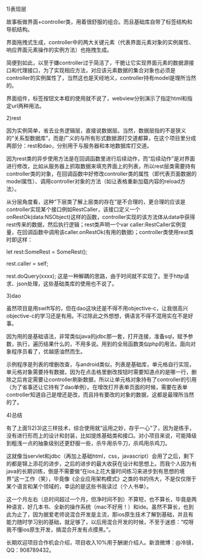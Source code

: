1)表现层

故事板做界面+controller类，用着很舒服的组合。而且基础库自带了标签结构和导航结构。

界面拖拽式生成，controller中的两大关键元素（代表界面元素对象的实例属性、响应界面元素操作的实例方法）也拖拽生成。

简便到如此，以至于嫌controller过于简洁了，干脆让它实现界面元素的数据源接口和代理接口，为了实现相应方法，对应该元素数据的集合对象也必须是controller的实例属性了，当然这也是天经地义，controller持有model是理所当然的。

界面组件，标签按钮文本框的使用就不说了，webview分别演示了指定html和指定url两种用法。

2)rest

因为实例简单，省去业务逻辑层，直接说数据层。当然，数据层指的不是狭义的“关系型数据库”，而是广义的与所有形式数据源打交道都算，在这个项目里分成两部分：rest和dao，分别用于与服务器和本地数据库打交道。

因为rest类的异步使用方法是在回调函数里进行后续动作，而“后续动作”是对界面进行修改，比如从服务器上抓取数据来填充界面上的列表，所以rest层类需要持有controller类的对象，在回调函数中好修改controller类的属性（即代表页面数据的model属性）、调用controller对象的方法（如让表格重新加载内容的reload方法）。

从分层角度看，这种“下层类了解上层类的存在”是不合理的，更合理的应该是controller实现某个接口例如RestCaller，该接口定义一个onRestOk(data:NSObject)这样的函数，controller实现的该方法体从data中获得rest传来的数据，然后执行逻辑；rest类声明一个var caller:RestCaller实例变量，在回调函数中调用该caller.onRestOk(有用的数据)；controller类使用rest类时即这样：

let rest:SomeRest = SomeRest();

rest.caller = self;

rest.doQuery(xxxx);
这是一种解耦的思路，由于时间就不实现了。至于http请求、json处理，这些基础类库的使用也不说了。

3)dao

虽然项目是用swift写的，但在dao这块还是不得不用objective-c，让我很高兴objective-c的学习还是有用。不过除此之外想想，俩语言不得不混用实在不是好事。

因为用的是基础语法，非常类似java的jdbc那一套，打开连接，准备sql，赋予参数，执行，遍历结果什么的，不用多说。用到的全局函数类似php的用法，面向对象程序员看了，优越感油然而生。

示例程序是列表的增删改查，与android类似，列表是基础库，单元格自行实现，单元格对象需要持有数据，因为在点击格里删改按钮时需要知道点的是哪一行，删除之后肯定需要让controller刷新数据，所以让单元格对象持有了controller的引用（为了省事还让它持有了dao单例）。在增改打开表单页面的时候，需要在表单controller知道自己是增还是改，而且持有要改的对象的数据，这都是最理所当然的了。

4)总结

有了上面1)2)3)这三样技术，综合使用就“运用之妙，存乎一心”了，因为是练手，没有进行形而上的设计和封装，比如提炼基础类和接口。对小项目来说，可能降级到粗浅一点的抽象级别还更舒服一些，杀牛用杀牛刀，杀鸡用杀鸡刀。

这就像当servlet和jdbc（再加上基础html，css，javascript）会用了之后，剩下的都是锦上添花的进步，之后的进步的最大收获在设计和思想上。而我个人因为有java的长期训练，倒是不需要做“在ios上花大量时间练习来进步到有思想的境界”这一工作（笑），毕竟像《企业应用架构模式》之类的书的伟大，不是仅仅限于某个语言和某个领域的，幸运的是这些书我读过（个人书单）。

这一个月左右（总时间超过一个月，但净时间不到）不算短，也不算长，毕竟是两种语言、好几本书、全新的操作系统（mac不好用！）和ide。虽然不算长，也到此为止了，因为据爱老师说混合开发是主流，那ios原生技术了解到基础，并且有能力随时学习别的基础，就足够了，以后用混合开发的时候，不至于迷惑：“哎呀我不懂ios原生开发，搞混合开发有点摸黑。”。


长期欢迎项目合作机会介绍，项目收入10%用于酬谢介绍人。新浪微博：@冷镜，QQ：908789432。
